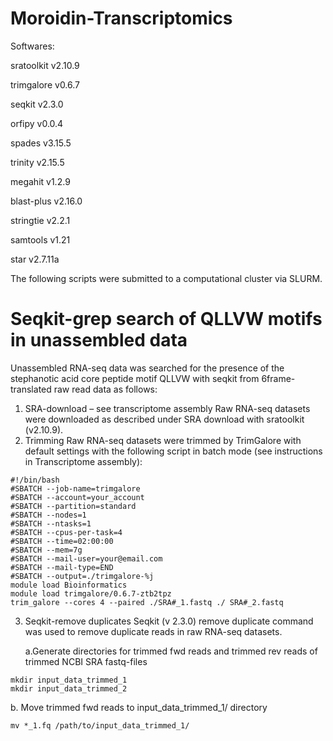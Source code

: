 # Moroidin-Transcriptomics
Softwares: 

sratoolkit v2.10.9

trimgalore v0.6.7

seqkit v2.3.0

orfipy v0.0.4

spades v3.15.5

trinity v2.15.5

megahit v1.2.9

blast-plus v2.16.0

stringtie v2.2.1

samtools v1.21

star v2.7.11a

The following scripts were submitted to a computational cluster via SLURM.

# Seqkit-grep search of QLLVW motifs in unassembled data
Unassembled RNA-seq data was searched for the presence of the stephanotic acid core peptide motif QLLVW with seqkit from 6frame-translated raw read data as follows:
1. SRA-download – see transcriptome assembly
Raw RNA-seq datasets were downloaded as described under SRA download with sratoolkit (v2.10.9).
2. Trimming
Raw RNA-seq datasets were trimmed by TrimGalore with default settings with the following script in batch mode (see instructions in Transcriptome assembly):
```
#!/bin/bash
#SBATCH --job-name=trimgalore
#SBATCH --account=your_account
#SBATCH --partition=standard 
#SBATCH --nodes=1
#SBATCH --ntasks=1
#SBATCH --cpus-per-task=4
#SBATCH --time=02:00:00
#SBATCH --mem=7g
#SBATCH --mail-user=your@email.com
#SBATCH --mail-type=END
#SBATCH --output=./trimgalore-%j
module load Bioinformatics
module load trimgalore/0.6.7-ztb2tpz
trim_galore --cores 4 --paired ./SRA#_1.fastq ./ SRA#_2.fastq
```

3. Seqkit-remove duplicates
Seqkit (v 2.3.0) remove duplicate command was used to remove duplicate reads in raw RNA-seq datasets.

    a.Generate directories for trimmed fwd reads and trimmed rev reads of trimmed NCBI SRA fastq-files
```
mkdir input_data_trimmed_1
mkdir input_data_trimmed_2
```

b. Move trimmed fwd reads to input_data_trimmed_1/ directory
```
mv *_1.fq /path/to/input_data_trimmed_1/
```
